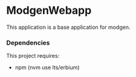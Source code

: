 # ModgenWebapp

This application is a base application for modgen.

### Dependencies

This project requires:
 - npm (nvm use lts/erbium)


